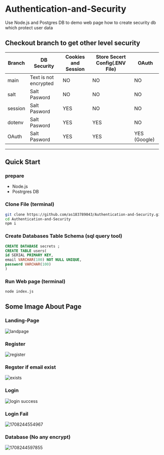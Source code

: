 # Authentication-and-Security
Use Node.js and Postgres DB to demo web page how to create security db which protect user data

## Checkout branch to get other level security

| Branch      | DB Security | Cookies and Session | Store Secert Config(.ENV File) | OAuth |
| ----------- | ----------- |----------- |----------- |----------- |
| main        | Text is not encrypted | NO | NO | NO|
| salt   | Salt Pasword  | NO | NO | NO|
| session   | Salt Pasword  | YES | NO | NO|
| dotenv   | Salt Pasword  | YES | YES | NO|
| OAuth   | Salt Pasword  | YES | YES | YES (Google)|
--- 

## Quick Start 
  ### prepare 
   - Node.js
   - Postrgres DB
  
  ### Clone File (terminal)
  ~~~bash
  git clone https://github.com/as183789043/Authentication-and-Security.git
  cd Authentication-and-Security
  npm i
  ~~~
  
  ### Create Databases Table Schema (sql query tool)
  ```sql
  CREATE DATABASE secrets ;
  CREATE TABLE users(
  id SERIAL PRIMARY KEY,
  email VARCHAR(100) NOT NULL UNIQUE,
  password VARCHAR(100)
  )
  ```
### Run Web page (terminal)
```bash
node index.js 
```

## Some Image  About Page 
### Landing-Page
![landpage](https://github.com/as183789043/Authentication-and-Security/assets/56618553/83af4058-abf5-4dde-8f36-546c07810b86)

### Register
![register](https://github.com/as183789043/Authentication-and-Security/assets/56618553/146930b6-4d82-47ef-b6d8-1bed0ed1a255)

### Regster if email exist
![exists](https://github.com/as183789043/Authentication-and-Security/assets/56618553/db2f9a19-ca8d-4b94-bd07-d69a1395273e)


### Login 
![login success](https://github.com/as183789043/Authentication-and-Security/assets/56618553/8abaf12b-6118-4a82-84e6-cb251f05ecdd)

### Login Fail 
![1708244554967](https://github.com/as183789043/Authentication-and-Security/assets/56618553/b6c933ce-07a6-4f96-8b15-f2fc5fba1611)

### Database (No any encrypt)
![1708244597855](https://github.com/as183789043/Authentication-and-Security/assets/56618553/69d22b5d-b515-441a-bb9b-7d60444921e8)



